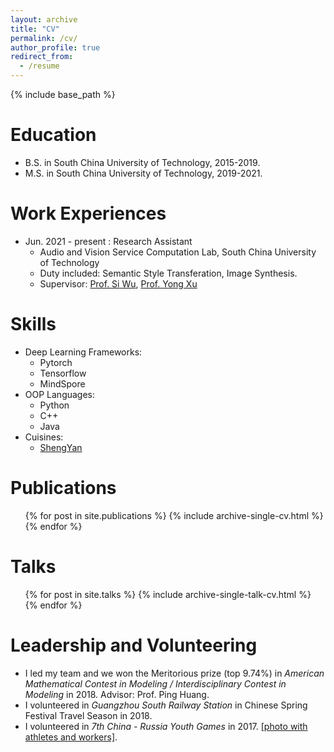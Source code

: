 ```yaml
---
layout: archive
title: "CV"
permalink: /cv/
author_profile: true
redirect_from:
  - /resume
---
```


{% include base_path %}

Education
======
* B.S. in South China University of Technology, 2015-2019.
* M.S. in South China University of Technology, 2019-2021.

Work Experiences
======
* Jun. 2021 - present : Research Assistant
  * Audio and Vision Service Computation Lab, South China University of Technology
  * Duty included: Semantic Style Transferation, Image Synthesis.  
  * Supervisor: [Prof. Si Wu](http://www2.scut.edu.cn/cs/2017/0129/c22285a327623/page.htm), [Prof. Yong Xu](http://www2.scut.edu.cn/cs/2017/0629/c22284a328105/page.htm)
  
Skills
======
* Deep Learning Frameworks:
  * Pytorch
  * Tensorflow
  * MindSpore
* OOP Languages: 
  * Python
  * C++
  * Java
* Cuisines:
  * [ShengYan](https://guanyueli.com/images/shengyan.jpg)
  
Publications
======
  <ul>{% for post in site.publications %}
    {% include archive-single-cv.html %}
  {% endfor %}</ul>
  
Talks
======
  <ul>{% for post in site.talks %}
    {% include archive-single-talk-cv.html %}
  {% endfor %}</ul>
  
Leadership and Volunteering
======
* I led my team and we won the Meritorious prize (top 9.74%) in <i> American Mathematical Contest in Modeling / Interdisciplinary Contest in Modeling </i> in 2018. Advisor: Prof. Ping Huang. 
* I volunteered in <i>Guangzhou South Railway Station</i> in Chinese Spring Festival Travel Season in 2018. 
* I volunteered in <i>7th China - Russia Youth Games</i> in 2017. [[photo with athletes and workers]](images/youthgames.jpg). 
